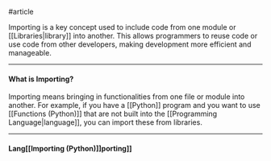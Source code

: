 #article

Importing is a key concept used to include code from one module or [[Libraries|library]] into another. This allows programmers to reuse code or use code from other developers, making development more efficient and manageable.

---
#### What is Importing?

Importing means bringing in functionalities from one file or module into another. For example, if you have a [[Python]] program and you want to use [[Functions (Python)]] that are not built into the [[Programming Language|language]], you can import these from libraries.

---
#### Lang[[Importing (Python)]]porting]]